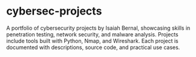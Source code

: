 # cybersec-projects
A portfolio of cybersecurity projects by Isaiah Bernal, showcasing skills in penetration testing, network security, and malware analysis. Projects include tools built with Python, Nmap, and Wireshark. Each project is documented with descriptions, source code, and practical use cases.
